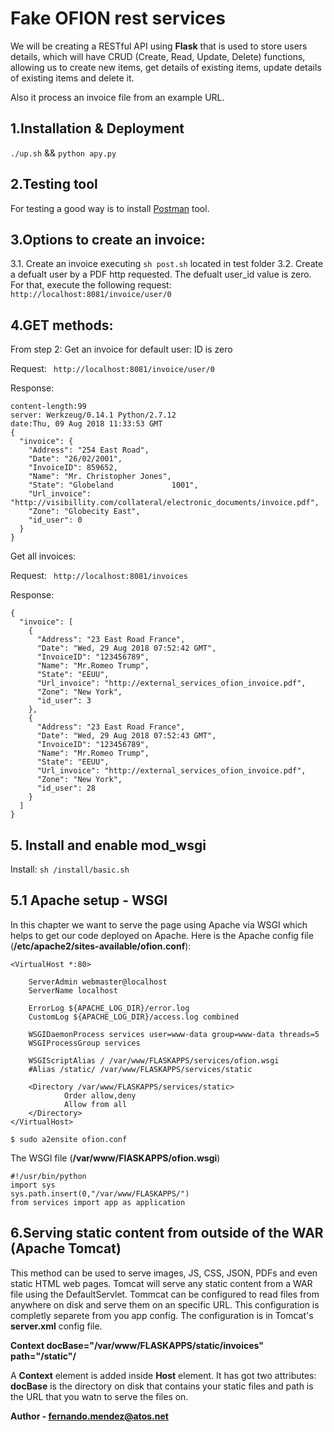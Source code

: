 # Fake OFION rest services

We will be creating a RESTful API using **Flask** that is used to store users details, which will have CRUD (Create, Read, Update, Delete) functions, allowing us to create new items, get details of existing items, update details of existing items and delete it.

Also it process an invoice file from an example URL.

## 1.Installation & Deployment

``` ./up.sh ``` && ```python apy.py```

## 2.Testing tool
For testing a good way is to install [Postman](https://www.getpostman.com/apps) tool.

## 3.Options to create an invoice:
3.1. Create an invoice  executing ```sh post.sh``` located in test folder
3.2. Create a defualt user by a PDF http requested. The defualt user_id value is zero. For that, execute the following request:
```http://localhost:8081/invoice/user/0```

## 4.GET methods:

From step 2: Get an invoice for default user: ID is zero

Request:
``` http://localhost:8081/invoice/user/0```

Response:

```content-type:application/json
content-length:99
server: Werkzeug/0.14.1 Python/2.7.12
date:Thu, 09 Aug 2018 11:33:53 GMT
{
  "invoice": {
    "Address": "254 East Road", 
    "Date": "26/02/2001", 
    "InvoiceID": 859652, 
    "Name": "Mr. Christopher Jones", 
    "State": "Globeland             1001", 
    "Url_invoice": "http://visibillity.com/collateral/electronic_documents/invoice.pdf", 
    "Zone": "Globecity East", 
    "id_user": 0
  }
}
```

Get all invoices:

Request:
``` http://localhost:8081/invoices```

Response:
```
{
  "invoice": [
    {
      "Address": "23 East Road France", 
      "Date": "Wed, 29 Aug 2018 07:52:42 GMT", 
      "InvoiceID": "123456789", 
      "Name": "Mr.Romeo Trump", 
      "State": "EEUU", 
      "Url_invoice": "http://external_services_ofion_invoice.pdf", 
      "Zone": "New York", 
      "id_user": 3
    }, 
    {
      "Address": "23 East Road France", 
      "Date": "Wed, 29 Aug 2018 07:52:43 GMT", 
      "InvoiceID": "123456789", 
      "Name": "Mr.Romeo Trump", 
      "State": "EEUU", 
      "Url_invoice": "http://external_services_ofion_invoice.pdf", 
      "Zone": "New York", 
      "id_user": 28
    }
  ]
}

```

## 5. Install and enable mod_wsgi

Install: ```sh /install/basic.sh```

## 5.1 Apache setup - WSGI
In this chapter we want to serve the page using Apache via WSGI which helps to get our code deployed on Apache.
Here is the Apache config file (**/etc/apache2/sites-available/ofion.conf**):

```
<VirtualHost *:80>

	ServerAdmin webmaster@localhost
	ServerName localhost

	ErrorLog ${APACHE_LOG_DIR}/error.log
	CustomLog ${APACHE_LOG_DIR}/access.log combined

	WSGIDaemonProcess services user=www-data group=www-data threads=5
	WSGIProcessGroup services
	
	WSGIScriptAlias / /var/www/FLASKAPPS/services/ofion.wsgi
	#Alias /static/ /var/www/FLASKAPPS/services/static

	<Directory /var/www/FLASKAPPS/services/static>
            Order allow,deny
            Allow from all
    </Directory>
</VirtualHost>

```

```$ sudo a2ensite ofion.conf```

The WSGI file (**/var/www/FlASKAPPS/ofion.wsgi**)
```
#!/usr/bin/python
import sys
sys.path.insert(0,"/var/www/FLASKAPPS/")
from services import app as application
```

## 6.Serving static content from outside of the WAR (Apache Tomcat)

This method can be used to serve images, JS, CSS, JSON, PDFs and even static HTML web pages. Tomcat will serve any static content from a WAR file using the DefaultServlet.
Tommcat can be configured to read files from anywhere on disk and serve them on an specific URL. This configuration is completly separete from you app config. 
The configuration is in Tomcat's **server.xml** config file.


**Context docBase="/var/www/FLASKAPPS/static/invoices" path="/static"/**



A **Context** element is added inside **Host** element. It has got two attributes: **docBase** is the directory on disk that contains your static files and path is the URL that you watn to serve the files on. 







**Author - fernando.mendez@atos.net**